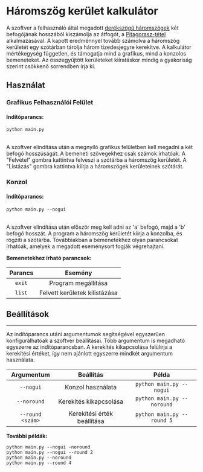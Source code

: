 # Háromszög kerület kalkulátor

A szoftver a felhasználó által megadott [derékszögű háromszögek](https://hu.wikipedia.org/wiki/Der%C3%A9ksz%C3%B6g%C5%B1_h%C3%A1romsz%C3%B6g) két befogójának hosszából kiszámolja az átfogót, a [Pitagorasz-tétel](https://hu.wikipedia.org/wiki/Pitagorasz-t%C3%A9tel) alkalmazásával. A kapott eredménnyel tovább számolva a háromszög kerületét egy szótárban tárolja három tizedesjegyre kerekítve. A kalkulátor mértékegység független, és támogatja mind a grafikus, mind a konzolos bemeneteket. Az összegyűjtött kerületeket kiíratáskor mindig a gyakoriság szerint csökkenő sorrendben írja ki.

## Használat

### Grafikus Felhasználói Felület
#### Indítóparancs:
```
python main.py
```
</br>
A szoftver elindítása után a megnyíló grafikus felületben kell megadni a két befogó hosszúságát. A bemeneti szövegekhez csak számok írhatóak. A "Felvétel" gombra kattintva felveszi a szótárba a háromszög kerületét. A "Listázás" gombra kattintva kiírja a háromszögek kerületeinek szótárát.

### Konzol
#### Indítóparancs:
```
python main.py --nogui
```
</br>
A szoftver elindítása után először meg kell adni az 'a' befogó, majd a 'b' befogó hosszát. A program a háromszög kerületét kiírja a konzolba, és rögzíti a szótárba. Továbbiakban a bemenetekhez olyan parancsokat írhatóak, amelyek a megadott eseménysort fogják végrehajtani.

**Bemenetekhez írható parancsok:**

| Parancs | Esemény |
| :-------: | :-------: |
| `exit` | Program megállítása |
| `list` | Felvett kerületek kilistázása |

## Beállítások
---
  Az indítóparancs utáni argumentumok segítségével egyszerűen konfigurálhatóak a szoftver beállításai. Több argumentum is megadható egyszerre az indítóparancsban. A kerekítés kikapcsolása felülírja a kerekítési értéket, így nem ajánlott egyszerre mindkét argumentum használata.

| Argumentum | Beállítás | Példa |
| :---: | :---: | :---: |
| `--nogui` | Konzol használata | `python main.py --nogui` |
| `--noround` | Kerekítés kikapcsolása | `python main.py --noround` |
| `--round <szám>` | Kerekítési érték beállítása | `python main.py --round 5` |

**További példák:**
```
python main.py --nogui -noround
python main.py --nogui --round 2
python main.py --noround
python main.py --round 4
```

